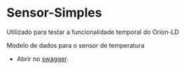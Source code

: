 # Sensor-Simples
Utilizado para testar a funcionalidade temporal do Orion-LD

Modelo de dados para o sensor de temperatura

- Abrir no [swagger](https://editor.swagger.io/?url=https://raw.githubusercontent.com/jpcoelhoATipbDOTpt/Sensor-Simples/main/swagger.yaml).
